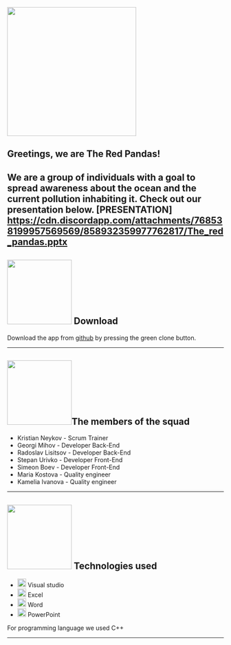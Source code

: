 <img src="https://cdn.discordapp.com/attachments/856937460567113728/856951422330601472/red_pandas_logo-removebg-preview_1.png" width="300">

## Greetings, we are The Red Pandas!

We are a group of individuals with a goal to spread awareness about the ocean and the current pollution inhabiting it. Check out our presentation below.
[PRESENTATION]
https://cdn.discordapp.com/attachments/768538199957569569/858932359977762817/The_red_pandas.pptx
---
 

## <img src="https://cdn.discordapp.com/attachments/856937460567113728/856950114278309908/unknown-removebg-preview_1.png" width="150">  Download 

Download the app from [github](https://github.com/KVNeykov18/Project-Aqua-for-28-06-2021-) by pressing the green clone button. 

---

## <img src="https://cdn.discordapp.com/attachments/856937460567113728/856950114278309908/unknown-removebg-preview_1.png" width="150">The members of the squad
- Kristian Neykov - Scrum Trainer
- Georgi Mihov - Developer Back-End
- Radoslav Lisitsov - Developer Back-End
- Stepan Urivko - Developer Front-End
- Simeon Boev - Developer Front-End
- Maria Kostova - Quality engineer
- Kamelia Ivanova - Quality engineer

---

## <img src="https://cdn.discordapp.com/attachments/856937460567113728/856950114278309908/unknown-removebg-preview_1.png" width="150"> Technologies used
- <img src="https://media.discordapp.net/attachments/815253581149896790/818134527842582578/Visual_Studio_Icon_2019.svg.png?width=541&height=541" width="20"> Visual studio
- <img src="https://media.discordapp.net/attachments/815253581149896790/818134368848969728/1043px-Microsoft_Excel_2013_logo.svg_.png?width=551&height=541" width="20"> Excel
-  <img src="https://media.discordapp.net/attachments/815253581149896790/818133539903111188/Microsoft_Word_logo.png" width="20"> Word
- <img src="https://media.discordapp.net/attachments/815253581149896790/818136011359518780/kisspng-microsoft-powerpoint-computer-software-microsoft-o-5b3b3927c75c49.3318087715306079118166-rem.png" width="20"> PowerPoint



 For programming language we used C++
 
 ---
